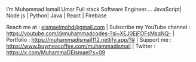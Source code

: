  I’m Muhammad Ismail Umar
Full stack Software Engineer....
JavaScript| Node js | Python| Java | React | Firebase

Reach me at : eismaelmohd@gmail.com |
Subscribe my YouTube channel : https://youtube.com/@muhammadcodes-?si=XEJ0EjFOFsMsqNQ- |
Portfolio : https://muhammadismail112.netlify.app/?# |
Support me : https://www.buymeacoffee.com/muhammadismail |
Twitter : https://x.com/MuhammaDEismael?s=09

